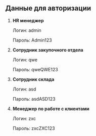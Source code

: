 ## Данные для авторизации

1. __HR менеджер__
    
    Логин: admin

    Пароль: Admin123


2. __Сотрудник закупочного отдела__

   Логин: qwe

   Пароль: qweQWE123


3. __Сотрудник склада__

   Логин: asd

   Пароль: asdASD123


4. __Менеджер по работе с клиентами__

   Логин: zxc

   Пароль: zxcZXC123